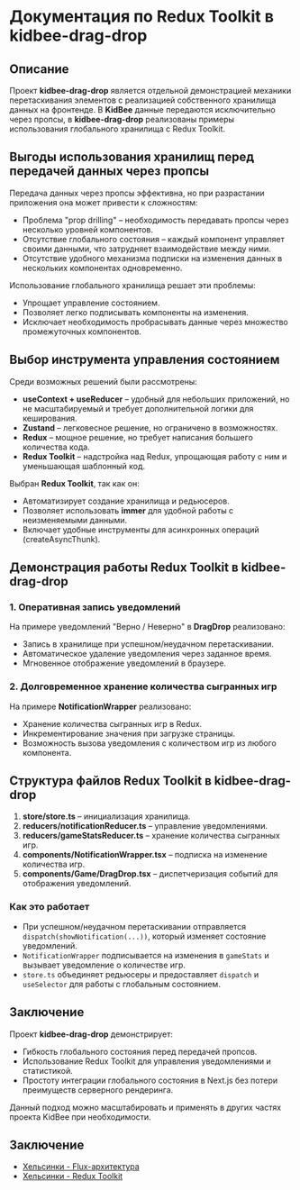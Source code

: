 # Документация по Redux Toolkit в kidbee-drag-drop

## Описание
Проект **kidbee-drag-drop** является отдельной демонстрацией механики перетаскивания элементов с реализацией собственного хранилища данных на фронтенде. В **KidBee** данные передаются исключительно через пропсы, в **kidbee-drag-drop** реализованы примеры использования глобального хранилища с Redux Toolkit.

## Выгоды использования хранилищ перед передачей данных через пропсы
Передача данных через пропсы эффективна, но при разрастании приложения она может привести к сложностям:
- Проблема "prop drilling" – необходимость передавать пропсы через несколько уровней компонентов.
- Отсутствие глобального состояния – каждый компонент управляет своими данными, что затрудняет взаимодействие между ними.
- Отсутствие удобного механизма подписки на изменения данных в нескольких компонентах одновременно.

Использование глобального хранилища решает эти проблемы:
- Упрощает управление состоянием.
- Позволяет легко подписывать компоненты на изменения.
- Исключает необходимость пробрасывать данные через множество промежуточных компонентов.

## Выбор инструмента управления состоянием
Среди возможных решений были рассмотрены:
- **useContext + useReducer** – удобный для небольших приложений, но не масштабируемый и требует дополнительной логики для кеширования.
- **Zustand** – легковесное решение, но ограничено в возможностях.
- **Redux** – мощное решение, но требует написания большего количества кода.
- **Redux Toolkit** – надстройка над Redux, упрощающая работу с ним и уменьшающая шаблонный код.

Выбран **Redux Toolkit**, так как он:
- Автоматизирует создание хранилища и редьюсеров.
- Позволяет использовать **immer** для удобной работы с неизменяемыми данными.
- Включает удобные инструменты для асинхронных операций (createAsyncThunk).

## Демонстрация работы Redux Toolkit в kidbee-drag-drop
### 1. Оперативная запись уведомлений
На примере уведомлений "Верно / Неверно" в **DragDrop** реализовано:
- Запись в хранилище при успешном/неудачном перетаскивании.
- Автоматическое удаление уведомления через заданное время.
- Мгновенное отображение уведомлений в браузере.

### 2. Долговременное хранение количества сыгранных игр
На примере **NotificationWrapper** реализовано:
- Хранение количества сыгранных игр в Redux.
- Инкрементирование значения при загрузке страницы.
- Возможность вызова уведомления с количеством игр из любого компонента.

## Структура файлов Redux Toolkit в kidbee-drag-drop
1. **store/store.ts** – инициализация хранилища.
2. **reducers/notificationReducer.ts** – управление уведомлениями.
3. **reducers/gameStatsReducer.ts** – хранение количества сыгранных игр.
4. **components/NotificationWrapper.tsx** – подписка на изменение количества игр.
5. **components/Game/DragDrop.tsx** – диспетчеризация событий для отображения уведомлений.

### Как это работает
- При успешном/неудачном перетаскивании отправляется `dispatch(showNotification(...))`, который изменяет состояние уведомлений.
- `NotificationWrapper` подписывается на изменения в `gameStats` и вызывает уведомление о количестве игр.
- `store.ts` объединяет редьюсеры и предоставляет `dispatch` и `useSelector` для работы с глобальным состоянием.

## Заключение
Проект **kidbee-drag-drop** демонстрирует:
- Гибкость глобального состояния перед передачей пропсов.
- Использование Redux Toolkit для управления уведомлениями и статистикой.
- Простоту интеграции глобального состояния в Next.js без потери преимуществ серверного рендеринга.

Данный подход можно масштабировать и применять в других частях проекта KidBee при необходимости.


## Заключение
- [Хельсинки - Flux-архитектура](https://fullstackopen.com/en/part6/flux_architecture_and_redux)
- [Хельсинки - Redux Toolkit](https://fullstackopen.com/en/part6/many_reducers#redux-toolkit)
